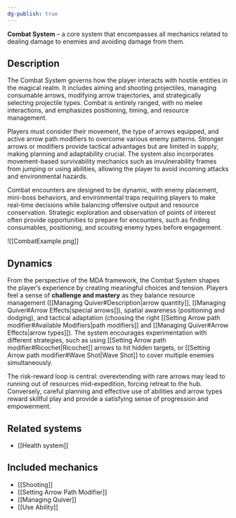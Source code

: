 ```yaml
---
dg-publish: true
---
```

**Combat System** – a core system that encompasses all mechanics related to dealing damage to enemies and avoiding damage from them.

## Description
The Combat System governs how the player interacts with hostile entities in the magical realm. It includes aiming and shooting projectiles, managing consumable arrows, modifying arrow trajectories, and strategically selecting projectile types. Combat is entirely ranged, with no melee interactions, and emphasizes positioning, timing, and resource management.

Players must consider their movement, the type of arrows equipped, and active arrow path modifiers to overcome various enemy patterns. Stronger arrows or modifiers provide tactical advantages but are limited in supply, making planning and adaptability crucial. The system also incorporates movement-based survivability mechanics such as invulnerability frames from jumping or using abilities, allowing the player to avoid incoming attacks and environmental hazards.

Combat encounters are designed to be dynamic, with enemy placement, mini-boss behaviors, and environmental traps requiring players to make real-time decisions while balancing offensive output and resource conservation. Strategic exploration and observation of points of interest often provide opportunities to prepare for encounters, such as finding consumables, positioning, and scouting enemy types before engagement.

![[CombatExample.png]]

## Dynamics
From the perspective of the MDA framework, the Combat System shapes the player’s experience by creating meaningful choices and tension. Players feel a sense of **challenge and mastery** as they balance resource management ([[Managing Quiver#Description|arrow quantity]], [[Managing Quiver#Arrow Effects|special arrows]]), spatial awareness (positioning and dodging), and tactical adaptation (choosing the right [[Setting Arrow path modifier#Available Modifiers|path modifiers]] and [[Managing Quiver#Arrow Effects|arrow types]]). The system encourages experimentation with different strategies, such as using [[Setting Arrow path modifier#Ricochet|Ricochet]] arrows to hit hidden targets, or [[Setting Arrow path modifier#Wave Shot|Wave Shot]] to cover multiple enemies simultaneously.

The risk-reward loop is central: overextending with rare arrows may lead to running out of resources mid-expedition, forcing retreat to the hub. Conversely, careful planning and effective use of abilities and arrow types reward skillful play and provide a satisfying sense of progression and empowerment.

## Related systems
- [[Health system]]
## Included mechanics
- [[Shooting]]
- [[Setting Arrow Path Modifier]]
- [[Managing Quiver]]
- [[Use Ability]]
